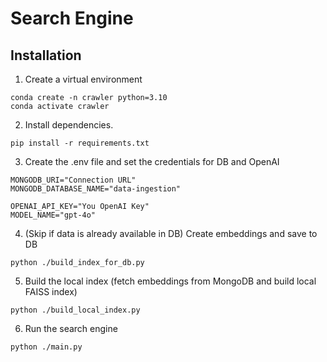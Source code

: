 # Search Engine
## Installation
1. Create a virtual environment
```
conda create -n crawler python=3.10
conda activate crawler
```
2. Install dependencies.
```
pip install -r requirements.txt
```
3. Create the .env file and set the credentials for DB and OpenAI 
```
MONGODB_URI="Connection URL"
MONGODB_DATABASE_NAME="data-ingestion"

OPENAI_API_KEY="You OpenAI Key"
MODEL_NAME="gpt-4o"
```
4. (Skip if data is already available in DB) Create embeddings and save to DB
```
python ./build_index_for_db.py
```
5. Build the local index (fetch embeddings from MongoDB and build local FAISS index)
```
python ./build_local_index.py
```
6. Run the search engine
```
python ./main.py
```

